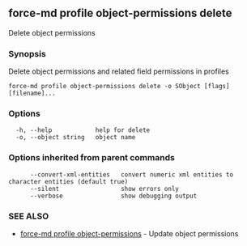 ## force-md profile object-permissions delete

Delete object permissions

### Synopsis

Delete object permissions and related field permissions in profiles

```
force-md profile object-permissions delete -o SObject [flags] [filename]...
```

### Options

```
  -h, --help            help for delete
  -o, --object string   object name
```

### Options inherited from parent commands

```
      --convert-xml-entities   convert numeric xml entities to character entities (default true)
      --silent                 show errors only
      --verbose                show debugging output
```

### SEE ALSO

* [force-md profile object-permissions](force-md_profile_object-permissions.md)	 - Update object permissions

